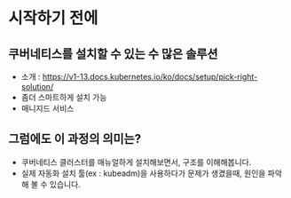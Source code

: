 # 시작하기 전에

## 쿠버네티스를 설치할 수 있는 수 많은 솔루션
- 소개 : https://v1-13.docs.kubernetes.io/ko/docs/setup/pick-right-solution/
- 좀더 스마트하게 설치 가능
- 매니지드 서비스

## 그럼에도 이 과정의 의미는?
- 쿠버네티스 클러스터를 매뉴얼하게 설치해보면서, 구조를 이해해봅니다.
- 실제 자동화 설치 툴(ex : kubeadm)을 사용하다가 문제가 생겼을때, 원인을 파악해 볼 수 있습니다.
